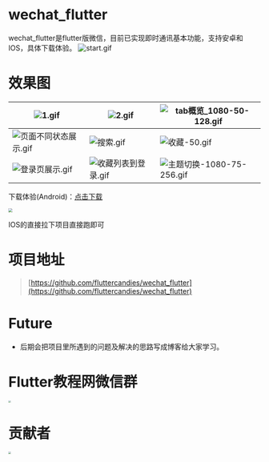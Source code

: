 # wechat_flutter

wechat_flutter是flutter版微信，目前已实现即时通讯基本功能，支持安卓和IOS，具体下载体验。
![start.gif](https://github.com/fluttercandies/wechat_flutter/blob/master/assets/git/start.gif)

# 效果图
|![1.gif](https://github.com/fluttercandies/wechat_flutter/blob/master/assets/git/1.gif)| ![2.gif](https://user-gold-cdn.xitu.io/2019/9/18/16d43ceba80a0d00?w=250&h=540&f=gif&s=4839426) | ![tab概览_1080-50-128.gif](https://user-gold-cdn.xitu.io/2019/9/18/16d43ceba8a2a682?w=250&h=540&f=gif&s=2990202)|
| --- | --- | --- |
| ![页面不同状态展示.gif](https://user-gold-cdn.xitu.io/2019/9/18/16d43ceba907d9bd?w=375&h=810&f=gif&s=3024125) | ![搜索.gif](https://user-gold-cdn.xitu.io/2019/9/18/16d43ceba918bab1?w=375&h=810&f=gif&s=3447239)| ![收藏-50.gif](https://user-gold-cdn.xitu.io/2019/9/18/16d43cebc94cf612?w=250&h=540&f=gif&s=3324262)|
| ![登录页展示.gif](https://user-gold-cdn.xitu.io/2019/9/18/16d43cebd9316b4f?w=375&h=810&f=gif&s=1153965) | ![收藏列表到登录.gif](https://user-gold-cdn.xitu.io/2019/9/18/16d43cebe40dd5db?w=375&h=810&f=gif&s=2890935) | ![主题切换-1080-75-256.gif](https://user-gold-cdn.xitu.io/2019/9/18/16d43cebe9dc7aad?w=375&h=810&f=gif&s=2763511)|


下载体验(Android)：[点击下载](http://www.flutterj.com/app-release.apk)

<img src="http://www.flutterj.com/download.png" style="zoom:50%;" />

IOS的直接拉下项目直接跑即可


# 项目地址

 > [https://github.com/fluttercandies/wechat_flutter](https://github.com/fluttercandies/wechat_flutter)

# Future

*  后期会把项目里所遇到的问题及解决的思路写成博客给大家学习。

# Flutter教程网微信群

<img src="http://www.flutterj.com/content/uploadfile/201903/64821551854137.png" style="zoom:30%;" />


# 贡献者

<img src="https://github.com/fluttercandies/wechat_flutter/blob/master/assets/git/circle-cropped.png" style="zoom:30%;" />
